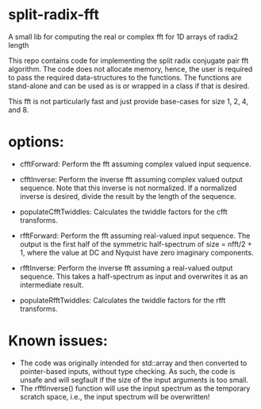 # split-radix-fft
A small lib for computing the real or complex fft for 1D arrays of radix2 length

This repo contains code for implementing the split radix conjugate pair fft algorithm. The code does not allocate memory, hence, the user is required to pass the required data-structures to the functions. The functions are stand-alone and can be used as is or wrapped in a class if that is desired.

This fft is not particularly fast and just provide base-cases for size 1, 2, 4, and 8.

# options:
- cfftForward: Perform the fft assuming complex valued input sequence.
- cfftInverse: Perform the inverse fft assuming complex valued output sequence. Note that this inverse is not normalized. If a normalized inverse is desired, divide the result by the length of the sequence.
- populateCfftTwiddles: Calculates the twiddle factors for the cfft transforms.

- rfftForward: Perform the fft assuming real-valued input sequence. The output is the first half of the symmetric half-spectrum of size = nfft/2 + 1, where the value at DC and Nyquist have zero imaginary components.
- rfftInverse: Perform the inverse fft assuming a real-valued output sequence. This takes a half-spectrum as input and overwrites it as an intermediate result.
- populateRfftTwiddles: Calculates the twiddle factors for the rfft transforms.



# Known issues:
 - The code was originally intended for std::array and then converted to pointer-based inputs, without type checking. As such, the code is unsafe and will segfault if the size of the input arguments is too small.
 - The rfftInverse() function will use the input spectrum as the temporary scratch space, i.e., the input spectrum will be overwritten!
